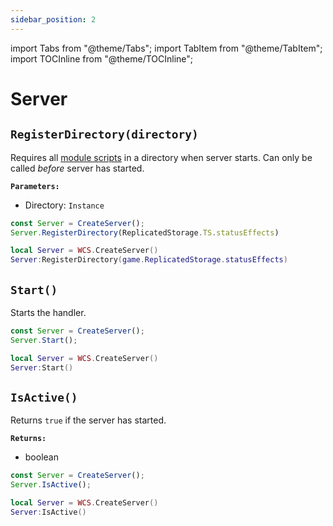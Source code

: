 ```yaml
---
sidebar_position: 2
---
```


import Tabs from "@theme/Tabs";
import TabItem from "@theme/TabItem";
import TOCInline from "@theme/TOCInline";

# Server

## `RegisterDirectory(directory)`
Requires all [module scripts](https://create.roblox.com/docs/reference/engine/classes/ModuleScript) in a directory when server starts.
Can only be called *before* server has started.

**`Parameters:`**
* Directory: `Instance`

<Tabs groupId="languages">
<TabItem value="TypeScript" default>

```ts
const Server = CreateServer();
Server.RegisterDirectory(ReplicatedStorage.TS.statusEffects)
```

</TabItem>
<TabItem value="Luau">

```lua
local Server = WCS.CreateServer()
Server:RegisterDirectory(game.ReplicatedStorage.statusEffects)
```

</TabItem>
</Tabs>



## `Start()`
Starts the handler.

<Tabs groupId="languages">
<TabItem value="TypeScript" default>

```ts
const Server = CreateServer();
Server.Start();
```

</TabItem>
<TabItem value="Luau">

```lua
local Server = WCS.CreateServer()
Server:Start()
```

</TabItem>
</Tabs>

## `IsActive()`
Returns `true` if the server has started.

**`Returns:`**
* boolean

<Tabs groupId="languages">
<TabItem value="TypeScript" default>

```ts
const Server = CreateServer();
Server.IsActive();
```

</TabItem>
<TabItem value="Luau">

```lua
local Server = WCS.CreateServer()
Server:IsActive()
```

</TabItem>
</Tabs>
